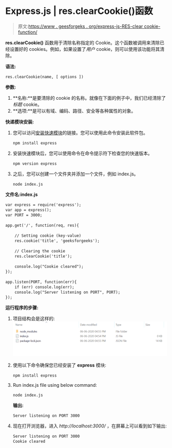 # Express.js | res.clearCookie()函数

> 原文:[https://www . geesforgeks . org/express-js-RES-clear cookie-function/](https://www.geeksforgeeks.org/express-js-res-clearcookie-function/)

**res.clearCookie()** 函数用于清除名称指定的 Cookie。这个函数被调用来清除已经设置好的 cookies。例如，如果设置了*用户* cookie，则可以使用该功能将其清除。

**语法:**

```
res.clearCookie(name, [ options ])
```

**参数:**

1.  **名称:**是要清除的 cookie 的名称。就像在下面的例子中，我们已经清除了*标题* cookie。
2.  **选项:**是可以有域、编码、路径、安全等各种属性的对象。

**快递模块安装:**

1.  您可以访问[安装快速模块](https://www.npmjs.com/package/express)的链接。您可以使用此命令安装此软件包。

    ```
    npm install express
    ```

2.  安装快速模块后，您可以使用命令在命令提示符下检查您的快速版本。

    ```
    npm version express
    ```

3.  之后，您可以创建一个文件夹并添加一个文件，例如 index.js。

    ```
    node index.js
    ```

**文件名:index.js**

```
var express = require('express');
var app = express();
var PORT = 3000;

app.get('/', function(req, res){

    // Setting cookie (key-value)
    res.cookie('title', 'geeksforgeeks');

    // Clearing the cookie
    res.clearCookie('title');

    console.log("Cookie cleared");
});

app.listen(PORT, function(err){
    if (err) console.log(err);
    console.log("Server listening on PORT", PORT);
});
```

**运行程序的步骤:**

1.  项目结构会是这样的:
    ![](img/3209d9b4369c180282a34be8070d7d6e.png)
2.  使用以下命令确保您已经安装了 **express** 模块:

    ```
    npm install express
    ```

3.  Run index.js file using below command:

    ```
    node index.js
    ```

    **输出:**

    ```
    Server listening on PORT 3000

    ```

4.  现在打开浏览器，进入 *http://localhost:3000/* ，在屏幕上可以看到如下输出:

    ```
    Server listening on PORT 3000
    Cookie cleared

    ```
